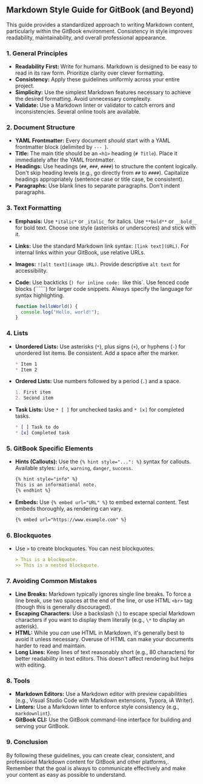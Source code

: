 ## Markdown Style Guide for GitBook (and Beyond)

This guide provides a standardized approach to writing Markdown content, particularly within the GitBook environment. Consistency in style improves readability, maintainability, and overall professional appearance.

### 1. General Principles

*   **Readability First:**  Write for humans.  Markdown is designed to be easy to read in its raw form.  Prioritize clarity over clever formatting.
*   **Consistency:** Apply these guidelines uniformly across your entire project.
*   **Simplicity:** Use the simplest Markdown features necessary to achieve the desired formatting. Avoid unnecessary complexity.
*   **Validate:**  Use a Markdown linter or validator to catch errors and inconsistencies. Several online tools are available.

### 2. Document Structure

*   **YAML Frontmatter:**  Every document *should* start with a YAML frontmatter block (delimited by `---
`).
*   **Title:** The main title should be an `<h1>` heading (`# Title`).  Place it immediately after the YAML frontmatter.
*   **Headings:** Use headings (`##`, `###`, `####`) to structure the content logically.  Don't skip heading levels (e.g., go directly from `##` to `####`). Capitalize headings appropriately (sentence case or title case, be consistent).
*   **Paragraphs:** Use blank lines to separate paragraphs.  Don't indent paragraphs.

### 3. Text Formatting

*   **Emphasis:** Use `*italic*` or `_italic_` for italics. Use `**bold**` or `__bold__` for bold text. Choose one style (asterisks or underscores) and stick with it.
*   **Links:** Use the standard Markdown link syntax: `[link text](URL)`.  For internal links within your GitBook, use relative URLs.
*   **Images:** `![alt text](image URL)`. Provide descriptive `alt text` for accessibility.
*   **Code:** Use backticks (`) for inline code: `like this`. Use fenced code blocks (``````) for larger code snippets.  Always specify the language for syntax highlighting.

    ``````javascript
    function helloWorld() {
      console.log("Hello, world!");
    }
    ``````

### 4. Lists

*   **Unordered Lists:** Use asterisks (`*`), plus signs (`+`), or hyphens (`-`) for unordered list items. Be consistent.  Add a space after the marker.

    ```markdown
    * Item 1
    * Item 2
    ```

*   **Ordered Lists:** Use numbers followed by a period (`.`) and a space.

    ```markdown
    1. First item
    2. Second item
    ```

*   **Task Lists:** Use `* [ ]` for unchecked tasks and `* [x]` for completed tasks.

    ```markdown
    * [ ] Task to do
    * [x] Completed task
    ```

### 5. GitBook Specific Elements

*   **Hints (Callouts):** Use the `{% hint style="...": %}` syntax for callouts.  Available styles: `info`, `warning`, `danger`, `success`.

    ```markdown
    {% hint style="info" %}
    This is an informational note.
    {% endhint %}
    ```

*   **Embeds:** Use `{% embed url="URL" %}` to embed external content.  Test embeds thoroughly, as rendering can vary.

    ```markdown
    {% embed url="https://www.example.com" %}
    ```

### 6. Blockquotes

*   Use `>` to create blockquotes.  You can nest blockquotes.

    ```markdown
    > This is a blockquote.
    >> This is a nested blockquote.
    ```

### 7. Avoiding Common Mistakes

*   **Line Breaks:**  Markdown typically ignores single line breaks. To force a line break, use two spaces at the end of the line, or use HTML `<br>` tag (though this is generally discouraged).
*   **Escaping Characters:** Use a backslash (`\`) to escape special Markdown characters if you want to display them literally (e.g., `\*` to display an asterisk).
*   **HTML:**  While you *can* use HTML in Markdown, it's generally best to avoid it unless necessary.  Overuse of HTML can make your documents harder to read and maintain.
*   **Long Lines:** Keep lines of text reasonably short (e.g., 80 characters) for better readability in text editors.  This doesn't affect rendering but helps with editing.

### 8. Tools

*   **Markdown Editors:**  Use a Markdown editor with preview capabilities (e.g., Visual Studio Code with Markdown extensions, Typora, iA Writer).
*   **Linters:**  Use a Markdown linter to enforce style consistency (e.g., `markdownlint`).
*   **GitBook CLI:**  Use the GitBook command-line interface for building and serving your GitBook.

### 9. Conclusion

By following these guidelines, you can create clear, consistent, and professional Markdown content for GitBook and other platforms,. Remember that the goal is always to communicate effectively and make your content as easy as possible to understand.
